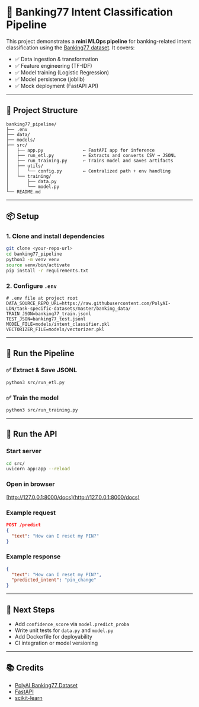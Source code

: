 # 🏦 Banking77 Intent Classification Pipeline

This project demonstrates a **mini MLOps pipeline** for banking-related intent classification using the [Banking77 dataset](https://github.com/PolyAI-LDN/task-specific-datasets). It covers:

- ✅ Data ingestion & transformation  
- ✅ Feature engineering (TF-IDF)  
- ✅ Model training (Logistic Regression)  
- ✅ Model persistence (joblib)  
- ✅ Mock deployment (FastAPI API)

---

## 📁 Project Structure

```
banking77_pipeline/
├── .env
├── data/
├── models/
├── src/
│   ├── app.py               ← FastAPI app for inference
│   ├── run_etl.py           ← Extracts and converts CSV → JSONL
│   ├── run_training.py      ← Trains model and saves artifacts
│   ├── utils/
│   │   └── config.py        ← Centralized path + env handling
│   └── training/
│       ├── data.py
│       └── model.py
└── README.md
```

---

## 📦 Setup

### 1. Clone and install dependencies

```bash
git clone <your-repo-url>
cd banking77_pipeline
python3 -m venv venv
source venv/bin/activate
pip install -r requirements.txt
```

### 2. Configure `.env`

```dotenv
# .env file at project root
DATA_SOURCE_REPO_URL=https://raw.githubusercontent.com/PolyAI-LDN/task-specific-datasets/master/banking_data/
TRAIN_JSON=banking77_train.jsonl
TEST_JSON=banking77_test.jsonl
MODEL_FILE=models/intent_classifier.pkl
VECTORIZER_FILE=models/vectorizer.pkl
```

---

## 🔄 Run the Pipeline

### ✅ Extract & Save JSONL

```bash
python3 src/run_etl.py
```

### ✅ Train the model

```bash
python3 src/run_training.py
```

---

## 🚀 Run the API

### Start server

```bash
cd src/
uvicorn app:app --reload
```

### Open in browser

[http://127.0.0.1:8000/docs](http://127.0.0.1:8000/docs)

### Example request

```json
POST /predict
{
  "text": "How can I reset my PIN?"
}
```

### Example response

```json
{
  "text": "How can I reset my PIN?",
  "predicted_intent": "pin_change"
}
```

---

## 🧪 Next Steps

- Add `confidence_score` via `model.predict_proba`
- Write unit tests for `data.py` and `model.py`
- Add Dockerfile for deployability
- CI integration or model versioning

---

## 📚 Credits

- [PolyAI Banking77 Dataset](https://github.com/PolyAI-LDN/task-specific-datasets)
- [FastAPI](https://fastapi.tiangolo.com/)
- [scikit-learn](https://scikit-learn.org/)
